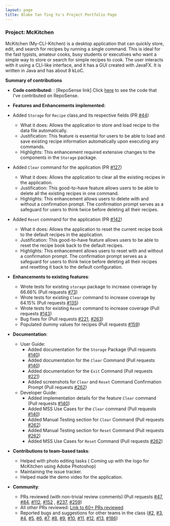 ```yaml
---
layout: page
title: Blake Tan Ting Yu's Project Portfolio Page
---
```


### Project: McKitchen

McKitchen (My-CLI-Kitchen) is a desktop application that can quickly store, edit, and search for recipes by running a single command. This is ideal for the fast typists, amateur cooks, busy students or executives who want a simple way to store or search for simple recipes to cook.
The user interacts with it using a CLI-like interface, and it has a GUI created with JavaFX. It is written in Java and has about 8 kLoC.

**Summary of contributions**

* **Code contributed:** : [RepoSense link] Click [here](https://nus-cs2103-ay2122s2.github.io/tp-dashboard/?search=blaketingyu&sort=groupTitle&sortWithin=title&timeframe=commit&mergegroup=&groupSelect=groupByRepos&breakdown=true&checkedFileTypes=docs~functional-code~test-code~other&since=2022-02-18&tabOpen=true&tabType=authorship&zFR=false&tabAuthor=blaketingyu&tabRepo=AY2122S2-CS2103T-T17-2%2Ftp%5Bmaster%5D&authorshipIsMergeGroup=false&authorshipFileTypes=docs~functional-code~test-code~other&authorshipIsBinaryFileTypeChecked=false) to see the code that I've contributed on RepoSense.

* **Features and Enhancements implemented:**
* Added `Storage` for `Recipe` class,and its respective fields (PR [#44](https://github.com/AY2122S2-CS2103T-T17-2/tp/pull/44))
  * What it does: Allows the application to store and load recipe to the data file automatically. 
  * Justification: This feature is essential for users to be able to load and save existing recipe information automatically upon executing any commands.
  * Highlights: This enhancement required extensive changes to the components in the `Storage` package.

* Added `Clear` command for the application (PR [#127](https://github.com/AY2122S2-CS2103T-T17-2/tp/pull/127))
  * What it does: Allows the application to clear all the existing recipes in the application.
  * Justification: This good-to-have feature allows users to be able to delete all the existing recipes in one command.
  * Highlights: This enhancement allows users to delete with and without a confirmation prompt. The confirmation prompt serves as a safeguard for users to think twice before deleting all their recipes.

* Added `Reset` command for the application (PR [#142](https://github.com/AY2122S2-CS2103T-T17-2/tp/pull/142))
  * What it does: Allows the application to reset the current recipe book to the default recipes in the application.
  * Justification: This good-to-have feature allows users to be able to reset the recipe book back to the default recipes. 
  * Highlights: This enhancement allows users to reset with and without a confirmation prompt. The confirmation prompt serves as a safeguard for users to think twice before deleting all their recipes and resetting it back to the default configuration.

* **Enhancements to existing features**:
  * Wrote tests for existing `storage` package to increase coverage by 66.66% (Pull requests [\#73](https://github.com/AY2122S2-CS2103T-T17-2/tp/pull/73))
  * Wrote tests for existing `Clear` command to increase coverage by 64.15% (Pull requests [\#135](https://github.com/AY2122S2-CS2103T-T17-2/tp/pull/135))
  * Wrote tests for existing `Reset` command to increase coverage (Pull requests [\#143](https://github.com/AY2122S2-CS2103T-T17-2/tp/pull/143))
  * Bug fixes for (Pull requests [\#221](https://github.com/AY2122S2-CS2103T-T17-2/tp/pull/221), [\#263](https://github.com/AY2122S2-CS2103T-T17-2/tp/pull/263))
  * Populated dummy values for recipes (Pull requests [\#159](https://github.com/AY2122S2-CS2103T-T17-2/tp/pull/159))
  
* **Documentation**:
  * User Guide:
    * Added documentation for the `Storage` Package (Pull requests [\#140](https://github.com/AY2122S2-CS2103T-T17-2/tp/pull/140))
    * Added documentation for the `Clear` Command (Pull requests [\#140](https://github.com/AY2122S2-CS2103T-T17-2/tp/pull/140))
    * Added documentation for the `Exit` Command (Pull requests [\#221](https://github.com/AY2122S2-CS2103T-T17-2/tp/pull/221))
    * Added screenshots for `Clear` and `Reset` Command Confirmation Prompt (Pull requests [\#262](https://github.com/AY2122S2-CS2103T-T17-2/tp/pull/262))
  * Developer Guide:
    * Added implementation details for the feature `Clear` command (Pull requests [\#140](https://github.com/AY2122S2-CS2103T-T17-2/tp/pull/140))
    * Added MSS Use Cases for the `Clear` command (Pull requests [\#140](https://github.com/AY2122S2-CS2103T-T17-2/tp/pull/140))
    * Added Manual Testing section for `Clear` Command (Pull requests [\#262](https://github.com/AY2122S2-CS2103T-T17-2/tp/pull/262))
    * Added Manual Testing section for `Reset` Command (Pull requests [\#262](https://github.com/AY2122S2-CS2103T-T17-2/tp/pull/262))
    * Added MSS Use Cases for `Reset` Command (Pull requests [\#262](https://github.com/AY2122S2-CS2103T-T17-2/tp/pull/262))

* **Contributions to team-based tasks**:
  * Helped with photo editing tasks ( Coming up with the logo for McKitchen using Adobe Photoshop)
  * Maintaining the issue tracker.
  * Helped made the demo video for the application.

* **Community**:
  * PRs reviewed (with non-trivial review comments):(Pull requests [\#47](https://github.com/AY2122S2-CS2103T-T17-2/tp/pull/47), [\#84](https://github.com/AY2122S2-CS2103T-T17-2/tp/pull/84), [\#112](https://github.com/AY2122S2-CS2103T-T17-2/tp/pull/112), [\#152](https://github.com/AY2122S2-CS2103T-T17-2/tp/pull/152) , [\#237](https://github.com/AY2122S2-CS2103T-T17-2/tp/pull/237), [\#259](https://github.com/AY2122S2-CS2103T-T17-2/tp/pull/259))
  * All other PRs reviewed: [Link to 60+ PRs reviewed](https://github.com/AY2122S2-CS2103T-T17-2/tp/pulls?q=is%3Apr+is%3Aclosed+reviewed-by%3A%40me)
  * Reported bugs and suggestions for other teams in the class ([\#2](https://github.com/blaketingyu/ped/issues/2), [\#3](https://github.com/blaketingyu/ped/issues/3), [\#4](https://github.com/blaketingyu/ped/issues/4), [\#5](https://github.com/blaketingyu/ped/issues/5), [\#6](https://github.com/blaketingyu/ped/issues/6), [\#7](https://github.com/blaketingyu/ped/issues/7), [\#8](https://github.com/blaketingyu/ped/issues/8), [\#9](https://github.com/blaketingyu/ped/issues/9), [\#10](https://github.com/blaketingyu/ped/issues/10), [\#11](https://github.com/blaketingyu/ped/issues/11), [\#12](https://github.com/blaketingyu/ped/issues/12), [\#13](https://github.com/blaketingyu/ped/issues/13), [\#186](https://github.com/AY2122S2-CS2103T-T17-3/tp/issues/186))
  
